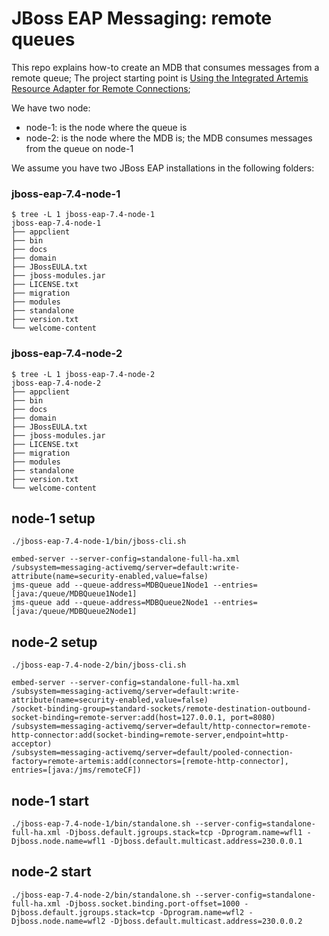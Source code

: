 # JBoss EAP Messaging: remote queues

This repo explains how-to create an MDB that consumes messages from a remote queue;
The project starting point is [Using the Integrated Artemis Resource Adapter for Remote Connections](https://access.redhat.com/documentation/en-us/red_hat_jboss_enterprise_application_platform/7.4/html-single/configuring_messaging/index#use_provided_amq_adapter);

We have two node:
- node-1: is the node where the queue is
- node-2: is the node where the MDB is; the MDB consumes messages from the queue on node-1

We assume you have two JBoss EAP installations in the following folders:

### jboss-eap-7.4-node-1

```shell
$ tree -L 1 jboss-eap-7.4-node-1
jboss-eap-7.4-node-1
├── appclient
├── bin
├── docs
├── domain
├── JBossEULA.txt
├── jboss-modules.jar
├── LICENSE.txt
├── migration
├── modules
├── standalone
├── version.txt
└── welcome-content
```
### jboss-eap-7.4-node-2

```shell
$ tree -L 1 jboss-eap-7.4-node-2
jboss-eap-7.4-node-2
├── appclient
├── bin
├── docs
├── domain
├── JBossEULA.txt
├── jboss-modules.jar
├── LICENSE.txt
├── migration
├── modules
├── standalone
├── version.txt
└── welcome-content
```

## node-1 setup

```shell
./jboss-eap-7.4-node-1/bin/jboss-cli.sh

embed-server --server-config=standalone-full-ha.xml
/subsystem=messaging-activemq/server=default:write-attribute(name=security-enabled,value=false)
jms-queue add --queue-address=MDBQueue1Node1 --entries=[java:/queue/MDBQueue1Node1]
jms-queue add --queue-address=MDBQueue2Node1 --entries=[java:/queue/MDBQueue2Node1]
```

## node-2 setup

```shell
./jboss-eap-7.4-node-2/bin/jboss-cli.sh

embed-server --server-config=standalone-full-ha.xml
/subsystem=messaging-activemq/server=default:write-attribute(name=security-enabled,value=false)
/socket-binding-group=standard-sockets/remote-destination-outbound-socket-binding=remote-server:add(host=127.0.0.1, port=8080)
/subsystem=messaging-activemq/server=default/http-connector=remote-http-connector:add(socket-binding=remote-server,endpoint=http-acceptor)
/subsystem=messaging-activemq/server=default/pooled-connection-factory=remote-artemis:add(connectors=[remote-http-connector], entries=[java:/jms/remoteCF])
```

## node-1 start

```shell
./jboss-eap-7.4-node-1/bin/standalone.sh --server-config=standalone-full-ha.xml -Djboss.default.jgroups.stack=tcp -Dprogram.name=wfl1 -Djboss.node.name=wfl1 -Djboss.default.multicast.address=230.0.0.1
```

## node-2 start

```shell
./jboss-eap-7.4-node-2/bin/standalone.sh --server-config=standalone-full-ha.xml -Djboss.socket.binding.port-offset=1000 -Djboss.default.jgroups.stack=tcp -Dprogram.name=wfl2 -Djboss.node.name=wfl2 -Djboss.default.multicast.address=230.0.0.2
```